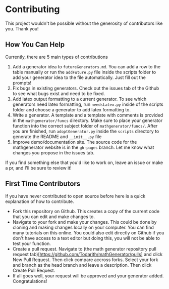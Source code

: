 # Contributing

This project wouldn't be possible without the generosity of contributors like you. Thank you!

## How You Can Help
Currently, there are 5 main types of contributions

1. Add a generator idea to `futureGenerators.md`. You can add a row to the table manually or run the `addFuture.py` file inside the scripts folder to add your generator idea to the file automatically. Just fill out the prompts!
2. Fix bugs in existing generators. Check out the issues tab of the Github to see what bugs exist and need to be fixed.
3. Add latex output formatting to a current generator. To see which generators need latex formatting, run `needsLatex.py` inside of the scripts folder and choose a generator to add latex formatting to.
4. Write a generator. A template and a template with comments is provided in the `mathgenerator/funcs` directory. Make sure to place your generator function into the correct subject folder of `mathgenerator/funcs/`. After you are finished, run `adoptGenerator.py` inside the `scripts` directory to generate the README and `__init__.py` file
5. Improve demo/documentation site. The source code for the mathgenerator website is in the `gh-pages` branch. Let me know what changes you propose in the issues tab.

If you find something else that you'd like to work on, leave an issue or make a pr, and I'll be sure to review it!

## First Time Contributors
If you have never contributed to open source before here is a quick explanation of how to contribute.

* Fork this repository on Github. This creates a copy of the current code that you can edit and make changes to.
* Navigate to your fork and make your changes. This could be done by cloning and making changes locally on your computer. You can find many tutorials on this online. You could also edit directly on Github if you don't have access to a text editor but doing this, you will not be able to test your function.
* Create a pull request. Navigate to (the math generator repository pull request tab)[https://github.com/Todarith/mathGenerator/pulls] and click New Pull Request. Then click compare accross forks. Select your fork and branch as the head branch and leave a description. Then click Create Pull Request.
* If all goes well, your request will be approved and your generator added. Congratulations!
